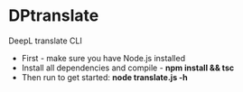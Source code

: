 # DPtranslate
DeepL translate CLI

* First - make sure you have Node.js installed
* Install all dependencies and compile - <b>npm install && tsc</b>
* Then run to get started: <b>node translate.js -h</b>
